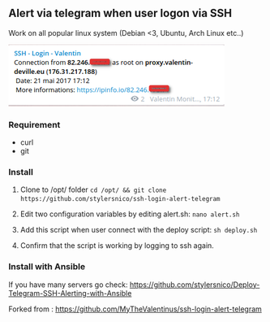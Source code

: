 ## Alert via telegram when user logon via SSH

Work on all popular linux system (Debian <3, Ubuntu, Arch Linux etc..)

![Example](msg.png)

### Requirement
- curl
- git



### Install
1) Clone to /opt/ folder
```cd /opt/ && git clone https://github.com/stylersnico/ssh-login-alert-telegram```

2) Edit two configuration variables by editing alert.sh:
```nano alert.sh```

3) Add this script when user connect with the deploy script:
```sh deploy.sh```

4) Confirm that the script is working by logging to ssh again.


### Install with Ansible

If you have many servers go check: https://github.com/stylersnico/Deploy-Telegram-SSH-Alerting-with-Ansible

Forked from : https://github.com/MyTheValentinus/ssh-login-alert-telegram
